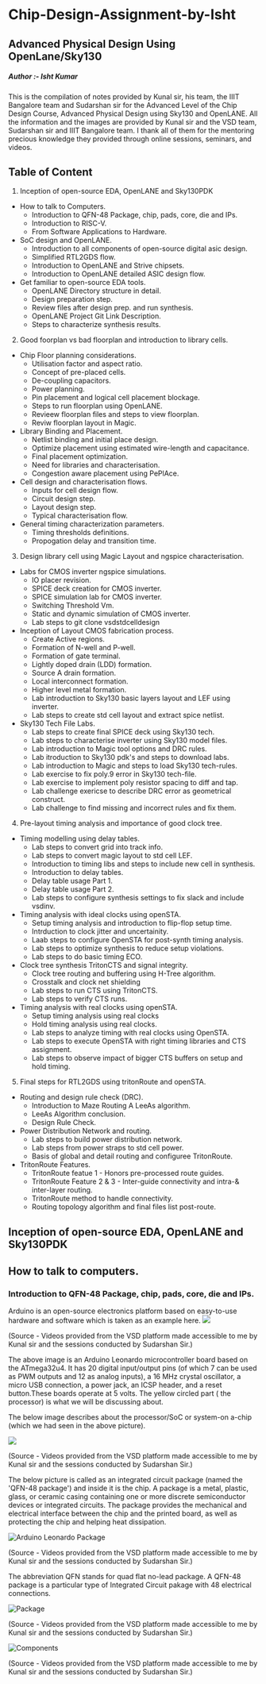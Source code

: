 # Chip-Design-Assignment-by-Isht
## Advanced Physical Design Using OpenLane/Sky130

##### Author :- Isht Kumar

This is the compilation of notes provided by Kunal sir, his team, the IIIT Bangalore team and Sudarshan sir for the Advanced Level of the Chip Design Course, Advanced Physical Design using Sky130 and OpenLANE. All the information and the images are provided by Kunal sir and the VSD team, Sudarshan sir and IIIT Bangalore team. I thank all of them for the mentoring precious knowledge they provided through online sessions, seminars, and videos.

## Table of Content
1. Inception of open-source EDA, OpenLANE and Sky130PDK
* How to talk to Computers.
     * Introduction to QFN-48 Package, chip, pads, core, die and IPs.
     * Introduction to RISC-V.
     * From Software Applications to Hardware.
* SoC design and OpenLANE.
     * Introduction to all components of open-source digital asic design.
     * Simplified RTL2GDS flow.
     * Introduction to OpenLANE and Strive chipsets.
     * Introduction to OpenLANE detailed ASIC design flow.
* Get familiar to open-source EDA tools.
     * OpenLANE Directory structure in detail.
     * Design preparation step.
     * Review files after design prep. and run synthesis.
     * OpenLANE Project Git Link Description.
     * Steps to characterize synthesis results.
2. Good foorplan vs bad floorplan and introduction to library cells.
* Chip Floor planning considerations.
     * Utilisation factor and aspect ratio.
     * Concept of pre-placed cells.
     * De-coupling capacitors.
     * Power planning.
     * Pin placement and logical cell placement blockage.
     * Steps to run floorplan using OpenLANE.
     * Revieew floorplan files and steps to view floorplan.
     * Reviw floorplan layout in Magic.
* Library Binding and Placement.
     * Netlist binding and initial place design.
     * Optimize placement using estimated wire-length and capacitance.
     * Final placement optimization.
     * Need for libraries and characterisation.
     * Congestion aware placement using PePlAce.
* Cell design and characterisation flows.
     * Inputs for cell design flow.
     * Circuit design step.
     * Layout design step.
     * Typical characterisation flow.
* General timing characterization parameters.
     * Timing thresholds definitions.
     * Propogation delay and transition time.
3. Design library cell using Magic Layout and ngspice characterisation.
* Labs for CMOS inverter ngspice simulations.
     * IO placer revision.
     * SPICE deck creation for CMOS inverter.
     * SPICE simulation lab for CMOS inverter.
     * Switching Threshold Vm.
     * Static and dynamic simulation of CMOS inverter.
     * Lab steps to git clone vsdstdcelldesign
* Inception of Layout CMOS fabrication process.
     * Create Active regions.
     * Formation of N-well and P-well.
     * Formation of gate terminal.
     * Lightly doped drain (LDD) formation.
     * Source A drain formation.
     * Local interconnect formation.
     * Higher level metal formation.
     * Lab introduction to Sky130 basic layers layout and LEF using inverter.
     * Lab steps to create std cell layout and extract spice netlist.
* Sky130 Tech File Labs.
     * Lab steps to create final SPICE deck using Sky130 tech.
     * Lab steps to characterise inverter using Sky130 model files.
     * Lab introduction to Magic tool options and DRC rules.
     * Lab itroduction to Sky130 pdk's and steps to download labs.
     * Lab introduction to Magic and steps to load Sky130 tech-rules.
     * Lab exercise to fix poly.9 error in Sky130 tech-file.
     * Lab exercise to implement poly resistor spacing to diff and tap.
     * Lab challenge exericse to describe DRC error as geometrical construct.
     * Lab challenge to find missing and incorrect rules and fix them.
4. Pre-layout timing analysis and importance of good clock tree.
* Timing modelling using delay tables.
     * Lab steps to convert grid into track info.
     * Lab steps to convert magic layout to std cell LEF.
     * Introduction to timing libs and steps to include new cell in synthesis.
     * Introduction to delay tables.
     * Delay table usage Part 1.
     * Delay table usage Part 2.
     * Lab steps to configure synthesis settings to fix slack and include vsdinv.
* Timing analysis with ideal clocks using openSTA.
     * Setup timing analysis and introduction to flip-flop setup time.
     * Intrduction to clock jitter and uncertainity.
     * Laab steps to configure OpenSTA for post-synth timing analysis.
     * Lab steps to optimize synthesis to reduce setup violations.
     * Lab steps to do basic timing ECO.
* Clock tree synthesis TritonCTS and signal integrity.
     * Clock tree routing and buffering using H-Tree algorithm.
     * Crosstalk and clock net shielding 
     * Lab steps to run CTS using TritonCTS.
     * Lab steps to verify CTS runs.
* Timing analysis with real clocks using openSTA.
     * Setup timing analysis using real clocks
     * Hold timing analysis using real clocks.
     * Lab steps to analyze timing with real clocks using OpenSTA.
     * Lab steps to execute OpenSTA with right timing libraries and CTS assignment.
     * Lab steps to observe impact of bigger CTS buffers on setup and hold timing.
5. Final steps for RTL2GDS using tritonRoute and openSTA.
* Routing and design rule check (DRC).
     * Introduction to Maze Routing A LeeAs algorithm.
     * LeeAs Algorithm conclusion.
     * Design Rule Check.
* Power Distribution Network and routing.
     * Lab steps to build power distribution network.
     * Lab steps from power straps to std cell power.
     * Basis of global and detail routing and configuree TritonRoute.
* TritonRoute Features.
     * TritonRoute featue 1 - Honors pre-processed route guides.
     * TritonRoute Feature 2 & 3 - Inter-guide connectivity and intra-& inter-layer routing.
     * TritonRoute method to handle connectivity.
     * Routing topology algorithm and final files list post-route.

## Inception of open-source EDA, OpenLANE and Sky130PDK


## How to talk to computers.


### Introduction to QFN-48 Package, chip, pads, core, die and IPs.
Arduino is an open-source electronics platform based on easy-to-use hardware and software which is taken as an example here.
<img src="https://private-user-images.githubusercontent.com/163589731/313405849-7c190d7b-f48b-43a5-8697-a2271a28e9aa.jpg?jwt=eyJhbGciOiJIUzI1NiIsInR5cCI6IkpXVCJ9.eyJpc3MiOiJnaXRodWIuY29tIiwiYXVkIjoicmF3LmdpdGh1YnVzZXJjb250ZW50LmNvbSIsImtleSI6ImtleTUiLCJleHAiOjE3MTEyNzczMzIsIm5iZiI6MTcxMTI3NzAzMiwicGF0aCI6Ii8xNjM1ODk3MzEvMzEzNDA1ODQ5LTdjMTkwZDdiLWY0OGItNDNhNS04Njk3LWEyMjcxYTI4ZTlhYS5qcGc_WC1BbXotQWxnb3JpdGhtPUFXUzQtSE1BQy1TSEEyNTYmWC1BbXotQ3JlZGVudGlhbD1BS0lBVkNPRFlMU0E1M1BRSzRaQSUyRjIwMjQwMzI0JTJGdXMtZWFzdC0xJTJGczMlMkZhd3M0X3JlcXVlc3QmWC1BbXotRGF0ZT0yMDI0MDMyNFQxMDQzNTJaJlgtQW16LUV4cGlyZXM9MzAwJlgtQW16LVNpZ25hdHVyZT01ZDY1YzcxNjRjODE5OGM4YWY1MTdiZDM3MWI4NmM2MjJlMDI2NjA1YTkxNGRlMzUyYjA2ZWYxM2YyMzFlYzE2JlgtQW16LVNpZ25lZEhlYWRlcnM9aG9zdCZhY3Rvcl9pZD0wJmtleV9pZD0wJnJlcG9faWQ9MCJ9.W6HB2uD0Ume3Vz1m5Dfl4sjUI8e5Yn9zUTAxdhkN_pY">

(Source - Videos provided from the VSD platform made accessible to me by Kunal sir and the sessions conducted by Sudarshan Sir.)



The above image is an Arduino Leonardo microcontroller board based on the ATmega32u4. It has 20 digital input/output pins (of which 7 can be used as PWM outputs and 12 as analog inputs), a 16 MHz crystal oscillator, a micro USB connection, a power jack, an ICSP header, and a reset button.These boards operate at 5 volts. The yellow circled part ( the processor) is what we will be discussing about.



The below image describes about the processor/SoC or system-on a-chip (which we had seen in the above picture). 

<img src="https://private-user-images.githubusercontent.com/163589731/313406180-c3176cb9-34db-4581-a858-aeab397be237.jpg?jwt=eyJhbGciOiJIUzI1NiIsInR5cCI6IkpXVCJ9.eyJpc3MiOiJnaXRodWIuY29tIiwiYXVkIjoicmF3LmdpdGh1YnVzZXJjb250ZW50LmNvbSIsImtleSI6ImtleTUiLCJleHAiOjE3MTEyNzczMzIsIm5iZiI6MTcxMTI3NzAzMiwicGF0aCI6Ii8xNjM1ODk3MzEvMzEzNDA2MTgwLWMzMTc2Y2I5LTM0ZGItNDU4MS1hODU4LWFlYWIzOTdiZTIzNy5qcGc_WC1BbXotQWxnb3JpdGhtPUFXUzQtSE1BQy1TSEEyNTYmWC1BbXotQ3JlZGVudGlhbD1BS0lBVkNPRFlMU0E1M1BRSzRaQSUyRjIwMjQwMzI0JTJGdXMtZWFzdC0xJTJGczMlMkZhd3M0X3JlcXVlc3QmWC1BbXotRGF0ZT0yMDI0MDMyNFQxMDQzNTJaJlgtQW16LUV4cGlyZXM9MzAwJlgtQW16LVNpZ25hdHVyZT1iNTM2ZDNlMTI1NmQ5Nzc1NmM3ZDc4ZTBlMTQ0Yjc4MDU2MGRmYzU1ODQ2YjJjYzRiOGRhZTQ3ZjQ1ZjQ5ZjVmJlgtQW16LVNpZ25lZEhlYWRlcnM9aG9zdCZhY3Rvcl9pZD0wJmtleV9pZD0wJnJlcG9faWQ9MCJ9.Jy-Kwjjrk6gq-GkyeHzokbDgLj9OM_TYcno9xPgtHo0">

(Source - Videos provided from the VSD platform made accessible to me by Kunal sir and the sessions conducted by Sudarshan Sir.)






The below picture is called as an integrated circuit package (named the 'QFN-48 package') and inside it is the chip. A package is a metal, plastic, glass, or ceramic casing containing one or more discrete semiconductor devices or integrated circuits. The package provides the mechanical and electrical interface between the chip and the printed board, as well as protecting the chip and helping heat dissipation.


![Arduino Leonardo Package](https://github.com/IshtKumar/Chip-Design-Assignment-by-Isht/assets/164362610/c4563165-ba06-4aa2-9de8-2f20f0d290b3)

(Source - Videos provided from the VSD platform made accessible to me by Kunal sir and the sessions conducted by Sudarshan Sir.)


The abbreviation QFN stands for quad flat no-lead package. A QFN-48 package is a particular type of Integrated Circuit pakage with 48 electrical connections.


![Package](https://github.com/IshtKumar/Chip-Design-Assignment-by-Isht/assets/164362610/798b38d6-07b1-40ff-95e6-2fff9ec8dda5)

(Source - Videos provided from the VSD platform made accessible to me by Kunal sir and the sessions conducted by Sudarshan Sir.)


![Components](https://github.com/IshtKumar/Chip-Design-Assignment-by-Isht/assets/164362610/54f13488-a99c-49bf-a1c3-345aef675f34)

(Source - Videos provided from the VSD platform made accessible to me by Kunal sir and the sessions conducted by Sudarshan Sir.)

